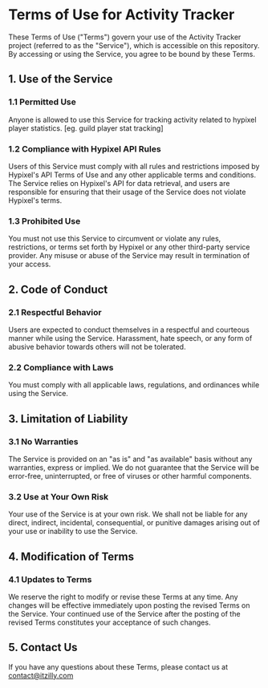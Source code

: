 # Terms of Use for Activity Tracker

These Terms of Use ("Terms") govern your use of the Activity Tracker project (referred to as the "Service"), which is accessible on this repository. By accessing or using the Service, you agree to be bound by these Terms.

## 1. Use of the Service

### 1.1 Permitted Use
Anyone is allowed to use this Service for tracking activity related to hypixel player statistics. [eg. guild player stat tracking]

### 1.2 Compliance with Hypixel API Rules
Users of this Service must comply with all rules and restrictions imposed by Hypixel's API Terms of Use and any other applicable terms and conditions. The Service relies on Hypixel's API for data retrieval, and users are responsible for ensuring that their usage of the Service does not violate Hypixel's terms.

### 1.3 Prohibited Use
You must not use this Service to circumvent or violate any rules, restrictions, or terms set forth by Hypixel or any other third-party service provider. Any misuse or abuse of the Service may result in termination of your access.

## 2. Code of Conduct

### 2.1 Respectful Behavior
Users are expected to conduct themselves in a respectful and courteous manner while using the Service. Harassment, hate speech, or any form of abusive behavior towards others will not be tolerated.

### 2.2 Compliance with Laws
You must comply with all applicable laws, regulations, and ordinances while using the Service.

## 3. Limitation of Liability

### 3.1 No Warranties
The Service is provided on an "as is" and "as available" basis without any warranties, express or implied. We do not guarantee that the Service will be error-free, uninterrupted, or free of viruses or other harmful components.

### 3.2 Use at Your Own Risk
Your use of the Service is at your own risk. We shall not be liable for any direct, indirect, incidental, consequential, or punitive damages arising out of your use or inability to use the Service.

## 4. Modification of Terms

### 4.1 Updates to Terms
We reserve the right to modify or revise these Terms at any time. Any changes will be effective immediately upon posting the revised Terms on the Service. Your continued use of the Service after the posting of the revised Terms constitutes your acceptance of such changes.

## 5. Contact Us

If you have any questions about these Terms, please contact us at contact@itzilly.com

